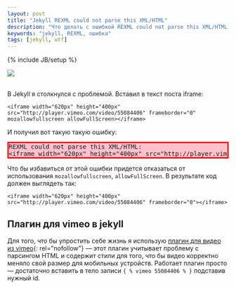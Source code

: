 ```yaml
---
layout: post
title: "Jekyll REXML could not parse this XML/HTML"
description: "Что делать с ошибкой REXML could not parse this XML/HTML в Jekyll?"
keywords: "jekyll, REXML, ошибка" 
tags: [jekyll, wtf]
---
```

{% include JB/setup %}

![](http://31808.selcdn.ru/it-prm/pics/jekyll.png)
<br><br>


В Jekyll я столкнулся с проблемой. Вставил в текст поста iframe: 
<pre><code>&lt;iframe width="620px" height="400px" src="http://player.vimeo.com/video/55084406" frameborder="0" mozallowfullscreen allowFullScreen&gt;&lt;/iframe&gt;</code></pre>

И получил вот такую такую ошибку: 
 
<pre class="markdown-html-error" style="border: solid 3px red; background-color: pink">REXML could not parse this XML/HTML: 
&lt;iframe width="620px" height="400px" src="http://player.vimeo.com/video/123" frameborder="0" allowFullScreen&gt;&lt;/iframe&gt;</pre>
 
Что бы избавиться от этой ошибки придется отказаться от использования `mozallowfullscreen`, `allowFullScreen`. В результате код должен выглядеть так: 

<pre><code>&lt;iframe width="620px" height="400px" src="http://player.vimeo.com/video/55084406" frameborder="0"&gt;&lt;/iframe&gt;</code></pre>
 
## Плагин для vimeo в jekyll

Для того, что бы упростить себе жизнь я использую [плагин для видео из vimeo][]{: rel="nofollow"} — этот плагин учитывает проблему с парсингом HTML и содержит стили для того, что бы видео корректно меняло свой размер для мобильных устройств. Работает плагин просто — достаточно вставить в тело записи `{ % vimeo 55084406 % }` подставив нужный id.

[плагин для видео из vimeo]: https://gist.github.com/4414183